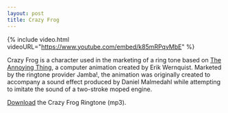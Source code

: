 ```yaml
---
layout: post
title: Crazy Frog
---
```


{% include video.html videoURL="https://www.youtube.com/embed/k85mRPqvMbE" %}

Crazy Frog is a character used in the marketing of a ring tone based on [The Annoying Thing](https://en.wikipedia.org/wiki/Crazy_Frog), a computer animation created by Erik Wernquist. Marketed by the ringtone provider Jamba!, the animation was originally created to accompany a sound effect produced by Daniel Malmedahl while attempting to imitate the sound of a two-stroke moped engine.

[Download](https://cdn.oinam.com/audio/crazyfrog.mp3) the Crazy Frog Ringtone (mp3).
